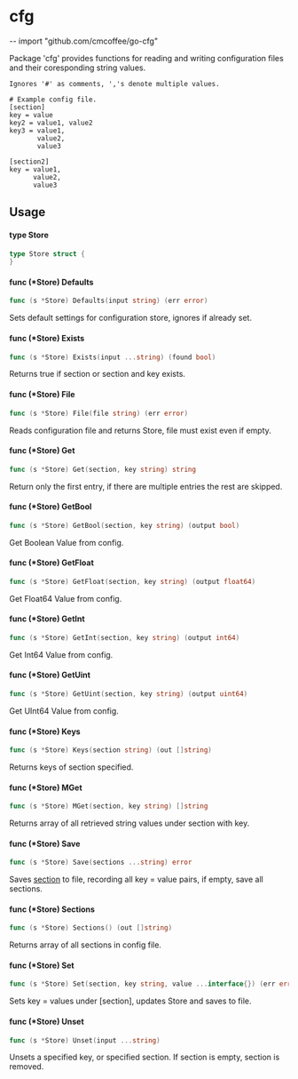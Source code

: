 # cfg
--
    import "github.com/cmcoffee/go-cfg"

Package 'cfg' provides functions for reading and writing configuration files and
their coresponding string values.

    Ignores '#' as comments, ','s denote multiple values.

    # Example config file.
    [section]
    key = value
    key2 = value1, value2
    key3 = value1,
           value2,
           value3

    [section2]
    key = value1,
          value2,
          value3

## Usage

#### type Store

```go
type Store struct {
}
```


#### func (*Store) Defaults

```go
func (s *Store) Defaults(input string) (err error)
```
Sets default settings for configuration store, ignores if already set.

#### func (*Store) Exists

```go
func (s *Store) Exists(input ...string) (found bool)
```
Returns true if section or section and key exists.

#### func (*Store) File

```go
func (s *Store) File(file string) (err error)
```
Reads configuration file and returns Store, file must exist even if empty.

#### func (*Store) Get

```go
func (s *Store) Get(section, key string) string
```
Return only the first entry, if there are multiple entries the rest are skipped.

#### func (*Store) GetBool

```go
func (s *Store) GetBool(section, key string) (output bool)
```
Get Boolean Value from config.

#### func (*Store) GetFloat

```go
func (s *Store) GetFloat(section, key string) (output float64)
```
Get Float64 Value from config.

#### func (*Store) GetInt

```go
func (s *Store) GetInt(section, key string) (output int64)
```
Get Int64 Value from config.

#### func (*Store) GetUint

```go
func (s *Store) GetUint(section, key string) (output uint64)
```
Get UInt64 Value from config.

#### func (*Store) Keys

```go
func (s *Store) Keys(section string) (out []string)
```
Returns keys of section specified.

#### func (*Store) MGet

```go
func (s *Store) MGet(section, key string) []string
```
Returns array of all retrieved string values under section with key.

#### func (*Store) Save

```go
func (s *Store) Save(sections ...string) error
```
Saves [section](s) to file, recording all key = value pairs, if empty, save all
sections.

#### func (*Store) Sections

```go
func (s *Store) Sections() (out []string)
```
Returns array of all sections in config file.

#### func (*Store) Set

```go
func (s *Store) Set(section, key string, value ...interface{}) (err error)
```
Sets key = values under [section], updates Store and saves to file.

#### func (*Store) Unset

```go
func (s *Store) Unset(input ...string)
```
Unsets a specified key, or specified section. If section is empty, section is
removed.
